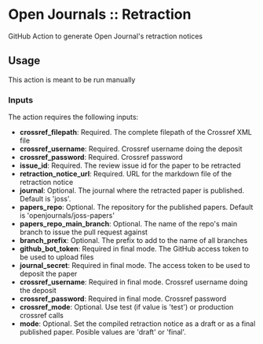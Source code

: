 # Open Journals :: Retraction
GitHub Action to generate Open Journal's retraction notices

## Usage

This action is meant to be run manually

### Inputs

The action requires the following inputs:

- **crossref_filepath**: Required. The complete filepath of the Crossref XML file
- **crossref_username**: Required. Crossref username doing the deposit
- **crossref_password**: Required. Crossref password
- **issue_id**: Required. The review issue id for the paper to be retracted
- **retraction_notice_url**: Required. URL for the markdown file of the retraction notice
- **journal**: Optional. The journal where the retracted paper is published. Default is 'joss'.
- **papers_repo**: Optional. The repository for the published papers. Default is 'openjournals/joss-papers'
- **papers_repo_main_branch**: Optional. The name of the repo's main branch to issue the pull request against
- **branch_prefix**: Optional. The prefix to add to the name of all branches
- **github_bot_token**: Required in final mode. The GitHub access token to be used to upload files
- **journal_secret**: Required in final mode. The access token to be used to deposit the paper
- **crossref_username**: Required in final mode. Crossref username doing the deposit
- **crossref_password**: Required in final mode. Crossref password
- **crossref_mode**: Optional. Use test (if value is 'test') or production crossref calls
- **mode**: Optional. Set the compiled retraction notice as a draft or as a final published paper. Posible values are 'draft' or 'final'.
